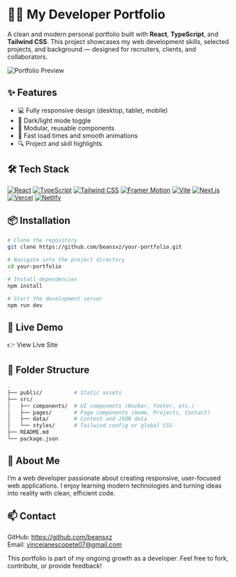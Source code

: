 # 🧑‍💻 My Developer Portfolio

A clean and modern personal portfolio built with **React**, **TypeScript**, and **Tailwind CSS**. This project showcases my web development skills, selected projects, and background — designed for recruiters, clients, and collaborators.

![Portfolio Preview](./preview.png) <!-- Optional: Add a screenshot of your site -->

## ✨ Features

- 💻 Fully responsive design (desktop, tablet, mobile)
- 🌙 Dark/light mode toggle
- 🧩 Modular, reusable components
- 🚀 Fast load times and smooth animations
- 🔍 Project and skill highlights

## 🛠️ Tech Stack

[![React](https://img.shields.io/badge/React-20232A?style=for-the-badge&logo=react&logoColor=61DAFB)](https://reactjs.org/)
[![TypeScript](https://img.shields.io/badge/TypeScript-3178C6?style=for-the-badge&logo=typescript&logoColor=fff)](https://www.typescriptlang.org/)
[![Tailwind CSS](https://img.shields.io/badge/Tailwind_CSS-38B2AC?style=for-the-badge&logo=tailwind-css&logoColor=fff)](https://tailwindcss.com/)
[![Framer Motion](https://img.shields.io/badge/Framer_Motion-0055FF?style=for-the-badge&logo=framer&logoColor=fff)](https://www.framer.com/motion/)
[![Vite](https://img.shields.io/badge/Vite-646CFF?style=for-the-badge&logo=vite&logoColor=fff)](https://vitejs.dev/)
[![Next.js](https://img.shields.io/badge/Next.js-000?style=for-the-badge&logo=next.js&logoColor=fff)](https://nextjs.org/)
[![Vercel](https://img.shields.io/badge/Vercel-000?style=for-the-badge&logo=vercel&logoColor=fff)](https://vercel.com/)
[![Netlify](https://img.shields.io/badge/Netlify-00C7B7?style=for-the-badge&logo=netlify&logoColor=fff)](https://netlify.com/)

## 📦 Installation

```bash
# Clone the repository
git clone https://github.com/beansxz/your-portfolio.git

# Navigate into the project directory
cd your-portfolio

# Install dependencies
npm install

# Start the development server
npm run dev
```

## 🔗 Live Demo
👉 View Live Site

## 📁 Folder Structure

```bash
.
├── public/          # Static assets
├── src/
│   ├── components/  # UI components (Navbar, Footer, etc.)
│   ├── pages/       # Page components (Home, Projects, Contact)
│   ├── data/        # Content and JSON data
│   └── styles/      # Tailwind config or global CSS
├── README.md
└── package.json
```

## 🙋 About Me
I’m a web developer passionate about creating responsive, user-focused web applications. I enjoy learning modern technologies and turning ideas into reality with clean, efficient code.

## 📫 Contact
GitHub: https://github.com/beansxz<br>
Email: vinceianescopete07@gmail.com

This portfolio is part of my ongoing growth as a developer. Feel free to fork, contribute, or provide feedback!